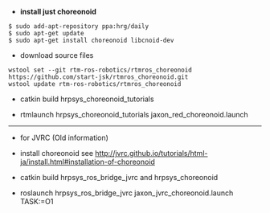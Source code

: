 - **install just choreonoid**
```
$ sudo add-apt-repository ppa:hrg/daily
$ sudo apt-get update
$ sudo apt-get install choreonoid libcnoid-dev
```
- download source files
```
wstool set --git rtm-ros-robotics/rtmros_choreonoid https://github.com/start-jsk/rtmros_choreonoid.git
wstool update rtm-ros-robotics/rtmros_choreonoid
```

- catkin build hrpsys_choreonoid_tutorials

- rtmlaunch hrpsys_choreonoid_tutorials jaxon_red_choreonoid.launch

---

- for JVRC (Old information)
- install choreonoid see http://jvrc.github.io/tutorials/html-ja/install.html#installation-of-choreonoid  

- catkin build hrpsys_ros_bridge_jvrc and hrpsys_choreonoid

- roslaunch hrpsys_ros_bridge_jvrc jaxon_jvrc_choreonoid.launch TASK:=O1

